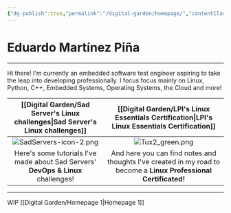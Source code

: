 ```yaml
---
{"dg-publish":true,"permalink":"/digital-garden/homepage/","contentClasses":"img-grid.css","tags":["gardenEntry"],"noteIcon":3}
---
```


# Eduardo Martínez Piña
---
Hi there!
I'm currently an embedded software test engineer aspiring to take the leap into developing professionally. I focus focus mainly on Linux, Python, C++, Embedded Systems, Operating Systems, the Cloud and more!

|                         [[Digital Garden/Sad Server's Linux challenges\|Sad Server's Linux challenges]]                         |                                     [[Digital Garden/LPI's Linux Essentials Certification\|LPI's Linux Essentials Certification]]                                      |
| :-------------------------------------------------------------------------------: | :---------------------------------------------------------------------------------------------------------------: |
|                            ![SadServers-icon-2.png](/img/user/Digital%20Garden/Icons-and-images/SadServers-icon-2.png)                             |                                                ![Tux2_green.png](/img/user/Digital%20Garden/Icons-and-images/Tux2_green.png)                                                |
| Here's some tutorials I've made about Sad Servers' **DevOps & Linux** challenges! | And here you can find notes and thoughts I've created in my road to become a **Linux Professional Certificated!** |

---

WIP
[[Digital Garden/Homepage 1\|Homepage 1]]